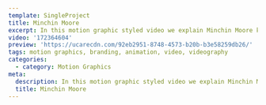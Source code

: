 ```yaml
---
template: SingleProject
title: Minchin Moore
excerpt: In this motion graphic styled video we explain Minchin Moore key message.
video: '172364604'
preview: 'https://ucarecdn.com/92eb2951-8748-4573-b20b-b3e58259db26/'
tags: motion graphics, branding, animation, video, videography
categories:
  - category: Motion Graphics
meta:
  description: In this motion graphic styled video we explain Minchin Moore key message.
  title: Minchin Moore
---
```

